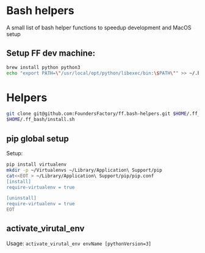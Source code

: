 # **Bash helpers**

A small list of bash helper functions to speedup development and MacOS setup

 ## Setup FF dev machine:
 
 ```bash
 brew install python python3
 echo "export PATH=\"/usr/local/opt/python/libexec/bin:\$PATH\"" >> ~/.bash_profile
 ```
 
# Helpers

 ```bash
 git clone git@github.com:FoundersFactory/ff.bash-helpers.git $HOME/.ff_bash
 $HOME/.ff_bash/install.sh
 ```
 
 ## pip global setup
 
  Setup: 
  ```bash
  pip install virtualenv
  mkdir -p ~/Virtualenvs ~/Library/Application\ Support/pip
  cat<<EOT > ~/Library/Application\ Support/pip/pip.conf
[install]
require-virtualenv = true

[uninstall]
require-virtualenv = true
EOT
```
 

 ## activate_virutal_env

  Usage: `activate_virutal_env envName [pythonVersion=3]`
